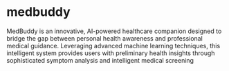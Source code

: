 # medbuddy
MedBuddy is an innovative, AI-powered healthcare companion designed to bridge the gap between personal health awareness and professional medical guidance. Leveraging advanced machine learning techniques, this intelligent system provides users with preliminary health insights through sophisticated symptom analysis and intelligent medical screening
